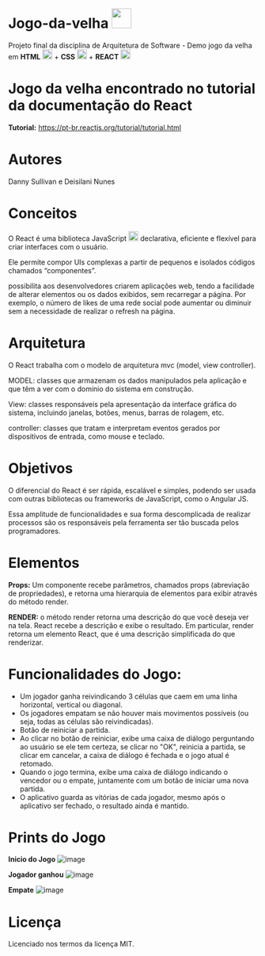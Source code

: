 # Jogo-da-velha <img src="https://user-images.githubusercontent.com/53665910/204693283-63d40418-46d0-477f-be0c-5fa72fe0c154.png" width="40" height="40"/>

Projeto final da disciplina de Arquitetura de Software - Demo jogo da velha em **HTML** <img src="https://cdn-icons-png.flaticon.com/512/5968/5968267.png" width="20" height="20"/> + **CSS** <img src="https://cdn-icons-png.flaticon.com/512/5968/5968242.png" width="20" height="20"/> + **REACT**   <img src="https://user-images.githubusercontent.com/53665910/204693043-fc33a4d1-a897-4561-8782-372241cd2b40.png" width="20" height="20"/>


# Jogo da velha encontrado no tutorial da documentação do React
**Tutorial:** https://pt-br.reactjs.org/tutorial/tutorial.html


# Autores
Danny Sullivan e Deisilani Nunes

# Conceitos
O React é uma biblioteca JavaScript <img src="https://cdn-icons-png.flaticon.com/512/5968/5968292.png" width="20" height="20"/>  declarativa, eficiente e flexível para criar interfaces com o usuário. 

Ele permite compor UIs complexas a partir de pequenos e isolados códigos chamados “componentes”.

possibilita aos desenvolvedores criarem aplicações web, tendo a facilidade de alterar elementos ou os dados exibidos, sem recarregar a página. Por exemplo, o número de likes de uma rede social pode aumentar ou diminuir sem a necessidade de realizar o refresh na página.

# Arquitetura 
O React trabalha com o modelo de arquitetura mvc (model, view controller).

MODEL: classes que armazenam os dados manipulados pela aplicação e que têm a ver com o domínio do sistema em construção. 

View: classes responsáveis pela apresentação da interface gráfica do sistema, incluindo janelas, botões, menus, barras de rolagem, etc.

controller: classes que tratam e interpretam eventos gerados por dispositivos de entrada, como mouse e teclado.

# Objetivos
O diferencial do React é ser rápida, escalável e simples, podendo ser usada com outras bibliotecas ou frameworks de JavaScript, como o Angular JS. 

Essa amplitude de funcionalidades e sua forma descomplicada de realizar processos são os responsáveis pela ferramenta ser tão buscada pelos programadores.

# Elementos

**Props:** Um componente recebe parâmetros, chamados props (abreviação de propriedades), e retorna uma hierarquia de elementos para exibir através do método render.

**RENDER:** o método render retorna uma descrição do que você deseja ver na tela. React recebe a descrição e exibe o resultado. Em particular, render retorna um elemento React, que é uma descrição simplificada do que renderizar.



# Funcionalidades do Jogo:

- Um jogador ganha reivindicando 3 células que caem em uma linha horizontal, vertical ou diagonal.
- Os jogadores empatam se não houver mais movimentos possíveis (ou seja, todas as células são reivindicadas).
- Botão de reiniciar a partida.
- Ao clicar no botão de reiniciar, exibe uma caixa de diálogo perguntando ao usuário se ele tem certeza, se clicar no "OK", reinicia a partida, se clicar em cancelar, a caixa de diálogo é fechada e o jogo atual é retomado.
- Quando o jogo termina, exibe uma caixa de diálogo indicando o vencedor ou o empate, juntamente com um botão de iniciar uma nova partida.
- O aplicativo guarda as vitórias de cada jogador, mesmo após o aplicativo ser fechado, o resultado ainda é mantido.

# **Prints do Jogo**

**Inicio do Jogo**
![image](https://user-images.githubusercontent.com/53665910/205099800-81baedb3-d52d-47b3-940b-fcea769a0670.png)

**Jogador ganhou**
![image](https://user-images.githubusercontent.com/53665910/205099978-76b578aa-a0fd-4462-94c9-25dcad47832a.png)

**Empate**
![image](https://user-images.githubusercontent.com/53665910/205100200-7f080db0-a126-46a8-b892-af84f4239a8a.png)


# Licença
Licenciado nos termos da licença MIT.
